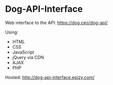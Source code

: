 # Dog-API-Interface
Web interface to the API: https://dog.ceo/dog-api/

Using:
- HTML
- CSS
- JavaScript
- jQuery via CDN
- AJAX
- PHP

Hosted: http://dog-api-interface.epizy.com/
